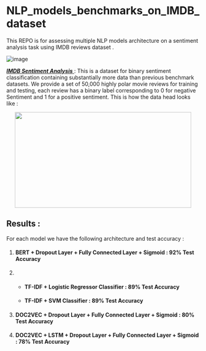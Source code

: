 # NLP_models_benchmarks_on_IMDB_dataset


This REPO is for assessing multiple NLP models architecture on a sentiment analysis task using IMDB reviews dataset .

![image](https://user-images.githubusercontent.com/85687148/128555608-c8143fbd-6e7a-4f48-b561-08138f9e2400.png)


<a href="https://ai.stanford.edu/~amaas/data/sentiment/"> ***IMDB Sentiment Analysis*** </a> : This is a dataset for binary sentiment classification containing substantially more data than previous benchmark datasets. We provide a set of 50,000 highly polar movie reviews for training and testing, each review has a binary label corresponding to 0 for negative Sentiment and 1 for a positive sentiment.
This is how the data head looks like :

<p align="center">
  <kbd>
  <img width="460" height="250" src="https://user-images.githubusercontent.com/85687148/128259390-89679a0d-629a-49fe-a97d-bd988cf0a4f0.png">
  </kbd>
</p>
  
  
  
## Results :

For each model we have the following architecture and test accuracy :

<ol>
        <li>
            <h4>BERT + Dropout Layer + Fully Connected Layer + Sigmoid : 92% Test Accuracy</h4>
        </li>
        <li>
            <ul>
                <li>
                    <h4>TF-IDF + Logistic Regressor Classifier : 89% Test Accuracy</h4>
                </li>
                <li>
                    <h4>TF-IDF + SVM Classifier : 89% Test Accuracy</h4>
                </li>
            </ul>
        </li>
        <li>
            <h4>DOC2VEC + Dropout Layer + Fully Connected Layer + Sigmoid : 80% Test Accuracy</h4>
        </li>
        <li>
            <h4>DOC2VEC + LSTM + Dropout Layer + Fully Connected Layer + Sigmoid : 78% Test Accuracy
            </h4>
        </li>
</ol>

